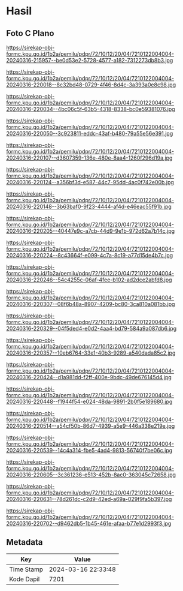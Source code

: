 # Hasil

## Foto C Plano

https://sirekap-obj-formc.kpu.go.id/1b2a/pemilu/pdpr/72/10/12/20/04/7210122004004-20240316-215957--be0d53e2-5728-4577-a182-7312273db8b3.jpg

https://sirekap-obj-formc.kpu.go.id/1b2a/pemilu/pdpr/72/10/12/20/04/7210122004004-20240316-220018--8c32bd48-0729-4f46-8d4c-3a393a0e8c98.jpg

https://sirekap-obj-formc.kpu.go.id/1b2a/pemilu/pdpr/72/10/12/20/04/7210122004004-20240316-220034--4bc06c5f-63b5-4318-8338-bc0e59381076.jpg

https://sirekap-obj-formc.kpu.go.id/1b2a/pemilu/pdpr/72/10/12/20/04/7210122004004-20240316-220050--3c923811-eddc-43af-b480-79a55e56e391.jpg

https://sirekap-obj-formc.kpu.go.id/1b2a/pemilu/pdpr/72/10/12/20/04/7210122004004-20240316-220107--d3607359-136e-480e-8aa4-1260f296d19a.jpg

https://sirekap-obj-formc.kpu.go.id/1b2a/pemilu/pdpr/72/10/12/20/04/7210122004004-20240316-220124--a356bf3d-e587-44c7-95dd-4ac0f742e00b.jpg

https://sirekap-obj-formc.kpu.go.id/1b2a/pemilu/pdpr/72/10/12/20/04/7210122004004-20240316-220148--3b63baf0-9f23-4444-af4d-e46eac55f91b.jpg

https://sirekap-obj-formc.kpu.go.id/1b2a/pemilu/pdpr/72/10/12/20/04/7210122004004-20240316-220205--40447e9c-a7cb-44d9-9e1b-972d62a7b14c.jpg

https://sirekap-obj-formc.kpu.go.id/1b2a/pemilu/pdpr/72/10/12/20/04/7210122004004-20240316-220224--8c43664f-e099-4c7a-8c19-a77d15de4b7c.jpg

https://sirekap-obj-formc.kpu.go.id/1b2a/pemilu/pdpr/72/10/12/20/04/7210122004004-20240316-220246--54c4255c-06af-4fee-b102-ad2dce2abfd8.jpg

https://sirekap-obj-formc.kpu.go.id/1b2a/pemilu/pdpr/72/10/12/20/04/7210122004004-20240316-220307--08f6b48a-8907-4209-bc80-3ca810a081bb.jpg

https://sirekap-obj-formc.kpu.go.id/1b2a/pemilu/pdpr/72/10/12/20/04/7210122004004-20240316-220329--04f5ded4-e0d2-4aa4-bd79-584a9a087db6.jpg

https://sirekap-obj-formc.kpu.go.id/1b2a/pemilu/pdpr/72/10/12/20/04/7210122004004-20240316-220357--10eb6764-33e1-40b3-9289-a540dada85c2.jpg

https://sirekap-obj-formc.kpu.go.id/1b2a/pemilu/pdpr/72/10/12/20/04/7210122004004-20240316-220424--d1a981dd-f2ff-400e-9bdc-49de676145d4.jpg

https://sirekap-obj-formc.kpu.go.id/1b2a/pemilu/pdpr/72/10/12/20/04/7210122004004-20240316-220448--f1944f54-e024-48da-9891-2b0f5e189680.jpg

https://sirekap-obj-formc.kpu.go.id/1b2a/pemilu/pdpr/72/10/12/20/04/7210122004004-20240316-220514--a54cf50b-86d7-4939-a5e9-446a338e219e.jpg

https://sirekap-obj-formc.kpu.go.id/1b2a/pemilu/pdpr/72/10/12/20/04/7210122004004-20240316-220539--14c4a314-fbe5-4ad4-9813-56740f7be06c.jpg

https://sirekap-obj-formc.kpu.go.id/1b2a/pemilu/pdpr/72/10/12/20/04/7210122004004-20240316-220605--3c361236-e513-452b-8ac0-363045c72658.jpg

https://sirekap-obj-formc.kpu.go.id/1b2a/pemilu/pdpr/72/10/12/20/04/7210122004004-20240316-220631--78d261dc-c2d9-42ed-a69a-029f9fa5b397.jpg

https://sirekap-obj-formc.kpu.go.id/1b2a/pemilu/pdpr/72/10/12/20/04/7210122004004-20240316-220702--d9462db5-1b45-461e-afaa-b77e1d2993f3.jpg


## Metadata

| Key        | Value               |
| ---------- | ------------------- |
| Time Stamp | 2024-03-16 22:33:48 |
| Kode Dapil | 7201                |



